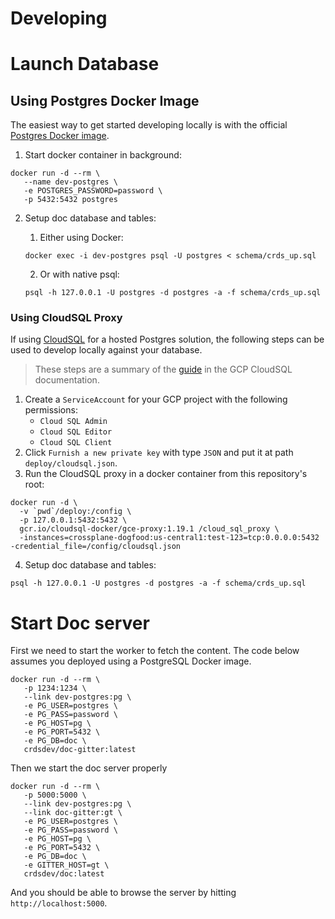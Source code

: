 # Developing

# Launch Database

## Using Postgres Docker Image

The easiest way to get started developing locally is with the official [Postgres
Docker image](https://hub.docker.com/_/postgres).

1. Start docker container in background:

```
docker run -d --rm \
   --name dev-postgres \
   -e POSTGRES_PASSWORD=password \
   -p 5432:5432 postgres
```

2. Setup doc database and tables:

   1. Either using Docker:
   ```
   docker exec -i dev-postgres psql -U postgres < schema/crds_up.sql
   ```

   2. Or with native psql:
   ```
   psql -h 127.0.0.1 -U postgres -d postgres -a -f schema/crds_up.sql
   ```

### Using CloudSQL Proxy

If using [CloudSQL](https://cloud.google.com/sql) for a hosted Postgres
solution, the following steps can be used to develop locally against your
database.

> These steps are a summary of the
> [guide](https://cloud.google.com/sql/docs/postgres/connect-admin-proxy#docker-proxy-image)
> in the GCP CloudSQL documentation.

1. Create a `ServiceAccount` for your GCP project with the following
   permissions:
    - `Cloud SQL Admin`
    - `Cloud SQL Editor`
    - `Cloud SQL Client`
2. Click `Furnish a new private key` with type `JSON` and put it at path
   `deploy/cloudsql.json`.
3. Run the CloudSQL proxy in a docker container from this repository's root:

```
docker run -d \
  -v `pwd`/deploy:/config \
  -p 127.0.0.1:5432:5432 \
  gcr.io/cloudsql-docker/gce-proxy:1.19.1 /cloud_sql_proxy \
  -instances=crossplane-dogfood:us-central1:test-123=tcp:0.0.0.0:5432 -credential_file=/config/cloudsql.json
```

4. Setup doc database and tables:

```
psql -h 127.0.0.1 -U postgres -d postgres -a -f schema/crds_up.sql
```

# Start Doc server

First we need to start the worker to fetch the content. The code below assumes you deployed using a PostgreSQL Docker image.
```
docker run -d --rm \
   -p 1234:1234 \
   --link dev-postgres:pg \
   -e PG_USER=postgres \
   -e PG_PASS=password \
   -e PG_HOST=pg \
   -e PG_PORT=5432 \
   -e PG_DB=doc \
   crdsdev/doc-gitter:latest
```

Then we start the doc server properly
```
docker run -d --rm \
   -p 5000:5000 \
   --link dev-postgres:pg \
   --link doc-gitter:gt \
   -e PG_USER=postgres \
   -e PG_PASS=password \
   -e PG_HOST=pg \
   -e PG_PORT=5432 \
   -e PG_DB=doc \
   -e GITTER_HOST=gt \
   crdsdev/doc:latest
```
And you should be able to browse the server by hitting `http://localhost:5000`.
